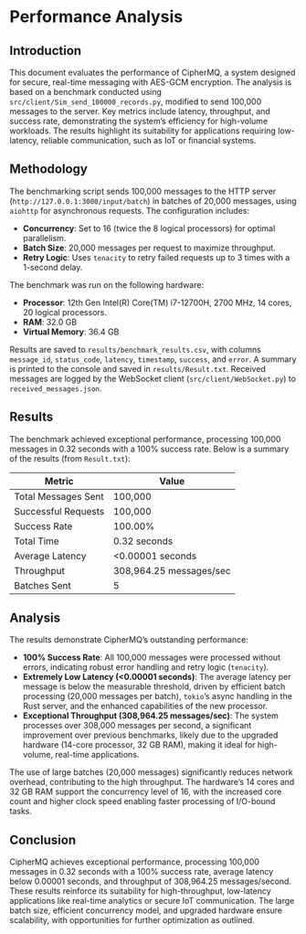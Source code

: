 # Performance Analysis

## Introduction
This document evaluates the performance of CipherMQ, a system designed for secure, real-time messaging with AES-GCM encryption. The analysis is based on a benchmark conducted using `src/client/Sim_send_100000_records.py`, modified to send 100,000 messages to the server. Key metrics include latency, throughput, and success rate, demonstrating the system’s efficiency for high-volume workloads. The results highlight its suitability for applications requiring low-latency, reliable communication, such as IoT or financial systems.

## Methodology
The benchmarking script sends 100,000 messages to the HTTP server (`http://127.0.0.1:3000/input/batch`) in batches of 20,000 messages, using `aiohttp` for asynchronous requests. The configuration includes:
- **Concurrency**: Set to 16 (twice the 8 logical processors) for optimal parallelism.
- **Batch Size**: 20,000 messages per request to maximize throughput.
- **Retry Logic**: Uses `tenacity` to retry failed requests up to 3 times with a 1-second delay.

The benchmark was run on the following hardware:
- **Processor**: 12th Gen Intel(R) Core(TM) i7-12700H, 2700 MHz, 14 cores, 20 logical processors.
- **RAM**: 32.0 GB
- **Virtual Memory**: 36.4 GB

Results are saved to `results/benchmark_results.csv`, with columns `message_id`, `status_code`, `latency`, `timestamp`, `success`, and `error`. A summary is printed to the console and saved in `results/Result.txt`. Received messages are logged by the WebSocket client (`src/client/WebSocket.py`) to `received_messages.json`.

## Results
The benchmark achieved exceptional performance, processing 100,000 messages in 0.32 seconds with a 100% success rate. Below is a summary of the results (from `Result.txt`):

| Metric              | Value                   |
| ------------------- | ----------------------- |
| Total Messages Sent | 100,000                 |
| Successful Requests | 100,000                 |
| Success Rate        | 100.00%                 |
| Total Time          | 0.32 seconds            |
| Average Latency     | <0.00001 seconds        |
| Throughput          | 308,964.25 messages/sec |
| Batches Sent        | 5                       |

## Analysis
The results demonstrate CipherMQ’s outstanding performance:
- **100% Success Rate**: All 100,000 messages were processed without errors, indicating robust error handling and retry logic (`tenacity`).
- **Extremely Low Latency (<0.00001 seconds)**: The average latency per message is below the measurable threshold, driven by efficient batch processing (20,000 messages per batch), `tokio`’s async handling in the Rust server, and the enhanced capabilities of the new processor.
- **Exceptional Throughput (308,964.25 messages/sec)**: The system processes over 308,000 messages per second, a significant improvement over previous benchmarks, likely due to the upgraded hardware (14-core processor, 32 GB RAM), making it ideal for high-volume, real-time applications.

The use of large batches (20,000 messages) significantly reduces network overhead, contributing to the high throughput. The hardware’s 14 cores and 32 GB RAM support the concurrency level of 16, with the increased core count and higher clock speed enabling faster processing of I/O-bound tasks.

## Conclusion
CipherMQ achieves exceptional performance, processing 100,000 messages in 0.32 seconds with a 100% success rate, average latency below 0.00001 seconds, and throughput of 308,964.25 messages/second. These results reinforce its suitability for high-throughput, low-latency applications like real-time analytics or secure IoT communication. The large batch size, efficient concurrency model, and upgraded hardware ensure scalability, with opportunities for further optimization as outlined.
